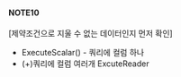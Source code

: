 #### NOTE10


[제약조건으로 지울 수 없는 데이터인지 먼저 확인]
- ExecuteScalar() - 쿼리에 컬럼 하나
- (+)쿼리에 컬럼 여러개 ExcuteReader